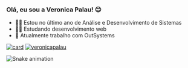 ### Olá, eu sou a Veronica Palau! 😊

- 👩‍🎓 Estou no último ano de Análise e Desenvolvimento de Sistemas
- 👩‍💻 Estudando desenvolvimento web
- 🚀 Atualmente trabalho com OutSystems 

[![card](https://github-readme-stats.vercel.app/api?username=veronicapalau&theme=onedark&show_icons=true)](https://github.com/anuraghazra/github-readme-stats)
[![veronicapalau](https://github-readme-stats.vercel.app/api/top-langs/?username=veronicapalau&hide=html&layout=compact=true&theme=onedark)](https://github.com/anuraghazra/github-readme-stats)

![Snake animation](https://github.com/veronicapalau/veronicapalau/blob/output/github-contribution-grid-snake.svg)
